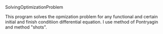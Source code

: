SolvingOptimizationProblem

This program solves the opmization problem for any functional and certain initial and finish conditiion differential equation. I use method of Pontryagin and method "shots". 
